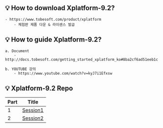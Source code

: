 ## 💡 How to download Xplatform-9.2? 

    - https://www.tobesoft.com/product/xplatform
        - 체험판 제품 다운 & 라이센스 발급 

## 💡 How to guide Xplatform-9.2? 

    a. Document
        - http://docs.tobesoft.com/getting_started_xplatform_ko#8ba2cf6ad51eeb1c
    
    b. YOUTUBE 강의
        - https://www.youtube.com/watch?v=kyJ7i1Efxsw
        
        
## 💡 Xplatform-9.2 Repo  

|Part | Title                                                       | 
|-----|-----------------------------------------------------------------------------| 
| 1   | [Session1](https://github.com/injae97/Algorithm/tree/master/???)       |  
| 2   | [Session2](https://github.com/injae97/Algorithm/tree/master/???) |  